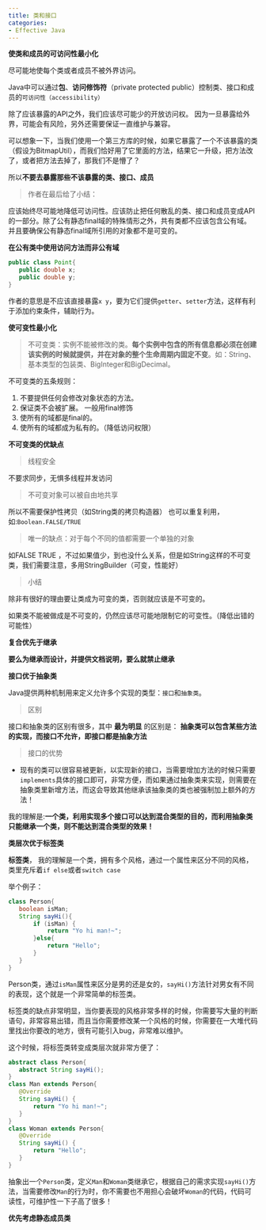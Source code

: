 ```yaml
---
title: 类和接口
categories: 
- Effective Java
---
```


**使类和成员的可访问性最小化**

尽可能地使每个类或者成员不被外界访问。

Java中可以通过**包**、**访问修饰符**（private protected public）控制类、接口和成员的`可访问性（accessibility）` 

除了应该暴露的API之外，我们应该尽可能少的开放访问权。 因为一旦暴露给外界，可能会有风险，另外还需要保证一直维护与兼容。

可以想象一下，当我们使用一个第三方库的时候，如果它暴露了一个不该暴露的类（假设为BitmapUtil），而我们恰好用了它里面的方法，结果它一升级，把方法改了，或者把方法去掉了，那我们不是懵了？

所以**不要去暴露那些不该暴露的类、接口、成员** 

> 作者在最后给了小结：

应该始终尽可能地降低可访问性。应该防止把任何散乱的类、接口和成员变成API的一部分。除了公有静态final域的特殊情形之外，共有类都不应该包含公有域。并且要确保公有静态final域所引用的对象都不是可变的。

**在公有类中使用访问方法而非公有域**

```java
public class Point{
   public double x;
   public double y;
}
```

作者的意思是不应该直接暴露`x y`，要为它们提供`getter`、`setter`方法，这样有利于添加约束条件，辅助行为。

**使可变性最小化**

> 不可变类：实例不能被修改的类。**每个实例中包含的所有信息都必须在创建该实例的时候就提供，并在对象的整个生命周期内固定不变**。如：String、基本类型的包装类、BigInteger和BigDecimal。

不可变类的五条规则：

1. 不要提供任何会修改对象状态的方法。
2. 保证类不会被扩展。 一般用final修饰
3. 使所有的域都是final的。
4. 使所有的域都成为私有的。（降低访问权限）

**不可变类的优缺点**

> 线程安全

不要求同步，无惧多线程并发访问

> 不可变对象可以被自由地共享

所以不需要保护性拷贝（如String类的拷贝构造器） 也可以重复利用，如:`Boolean.FALSE/TRUE`

> 唯一的缺点：对于每个不同的值都需要一个单独的对象

如FALSE TRUE ，不过如果值少，到也没什么关系，但是如String这样的不可变类，我们需要注意，多用StringBuilder（可变，性能好）

> 小结

除非有很好的理由要让类成为可变的类，否则就应该是不可变的。 

如果类不能被做成是不可变的，仍然应该尽可能地限制它的可变性。（降低出错的可能性）

**复合优先于继承**

**要么为继承而设计，并提供文档说明，要么就禁止继承**

**接口优于抽象类**

Java提供两种机制用来定义允许多个实现的类型：`接口`和`抽象类`。

> 区别

接口和抽象类的区别有很多，其中 **最为明显** 的区别是： **抽象类可以包含某些方法的实现，而接口不允许，即接口都是抽象方法** 

> 接口的优势

- 现有的类可以很容易被更新，以实现新的接口，当需要增加方法的时候只需要`implements`具体的接口即可，非常方便，而如果通过抽象类来实现，则需要在抽象类里新增方法，而这会导致其他继承该抽象类的类也被强制加上额外的方法！

我的理解是:**一个类，利用实现多个接口可以达到混合类型的目的，而利用抽象类只能继承一个类，则不能达到混合类型的效果！** 

**类层次优于标签类**

**标签类**， 我的理解是一个类，拥有多个风格，通过一个属性来区分不同的风格，类里充斥着`if else`或者`switch case` 

举个例子：

```java
class Person{
   boolean isMan;
   String sayHi(){
       if (isMan) {
           return "Yo hi man!~";
       }else{
           return "Hello";
       }
   }
}
```

Person类，通过`isMan`属性来区分是男的还是女的，`sayHi()`方法针对男女有不同的表现，这个就是一个非常简单的标签类。

标签类的缺点非常明显，当你要表现的风格非常多样的时候，你需要写大量的判断语句，非常容易出错，而且当你需要修改某一个风格的时候，你需要在一大堆代码里找出你要改的地方，很有可能引入bug，非常难以维护。

这个时候，将标签类转变成类层次就非常方便了：

```java
abstract class Person{
   abstract String sayHi();
}
class Man extends Person{
   @Override
   String sayHi() {
       return "Yo hi man!~";
   }
}
class Woman extends Person{
   @Override
   String sayHi() {
       return "Hello";
   }
}
```

抽象出一个`Person`类，定义`Man`和`Woman`类继承它，根据自己的需求实现`sayHi()`方法，当需要修改`Man`的行为时，你不需要也不用担心会破坏`Woman`的代码，代码可读性，可维护性一下子高了很多！

**优先考虑静态成员类**